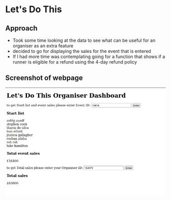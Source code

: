 # Let's Do This

## Approach

- Took some time looking at the data to see what can be useful for an organiser as an extra feature
- decided to go for displaying the sales for the event that is entered
- If I had more time was contemplating going for a function that shows if a runner is eligible for a refund using the 4-day refund policy

## Screenshot of webpage

![example](letsdothisexample.png)
